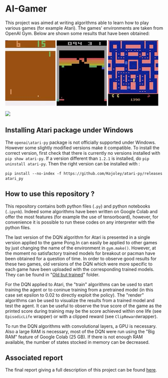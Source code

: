 # AI-Gamer

This project was aimed at writing algorithms able to learn how to play various games (for example Atari). The games' environments are taken from OpenAI Gym. Below are shown some results that have been obtained:

![](pong.gif)
![](breakout.gif)
![](pacman.gif)

[![](https://imgur.com/biAiR9L.png)](https://www.youtube.com/watch?v=eeM2Rdbufco)
## Installing Atari package under Windows
The ```openai\atari-py``` package is not officially supported under Windows. However some slightly modified versions make it compatible. To install the correct version, first check that there is currently no versions installed with ```pip show atari-py```. If a version different than ```1.2.1``` is installed, do ```pip uninstall atari-py```. Then the right version can be installed with : 
```
pip install --no-index -f https://github.com/Kojoley/atari-py/releases atari_py
```

## How to use this repository ?
This repository contains both python files (```.py```) and python notebooks (```.ipynb```). Indeed some algorithms have been written on Google Colab and offer the most features (for example the use of tensorboard), however, for convenience it is possible to run these codes on any interpreter with the python files.

The last version of  the DQN algorithm for Atari is presented in a single version applied to the game Pong.In can easily be applied to other games by just changing the name of the environment in ```gym.make()```. However, at the moment no satisfactory trained models for breakout or pacman have been obtained for a question of time. In order to observe good results for these two games, old versions of the DQN which were more specific to each game have been uploaded with the corresponding trained models. They can be found in "[Old but trained](https://github.com/nicolasbdls/AI-Gamer/tree/master/DQN/From%20pixels/Atari/Old%20but%20trained)" folder.

For the DQN applied to Atari, the "train" algorithms can be used to start training the agent or to coninue training from a pretrained model (in this case set epsilon to 0.02 to directly exploit the policy). The "render" algorithms can be used to visualize the results from a trained model and test the agent. It can be useful to observe the true score of the game as the printed score during training may be the score achieved within one life (see ```EpisodicLife``` wrapper) or with a clipped reward (see ```ClipReward```wrapper).

To run the DQN algorithms with convolutional layers, a GPU is necessary. Also a large RAM is necessary, most of the DQN were run using the "Big RAM" feature of Google Colab (25 GB). If there is not enough RAM available, the number of states stocked in memory can be decreased.

## Associated report
The final report giving a full description of this project can be found [here](https://documentcloud.adobe.com/link/track?uri=urn:aaid:scds:US:cecbce1b-0d7c-4f68-8257-e124e598ae63).
